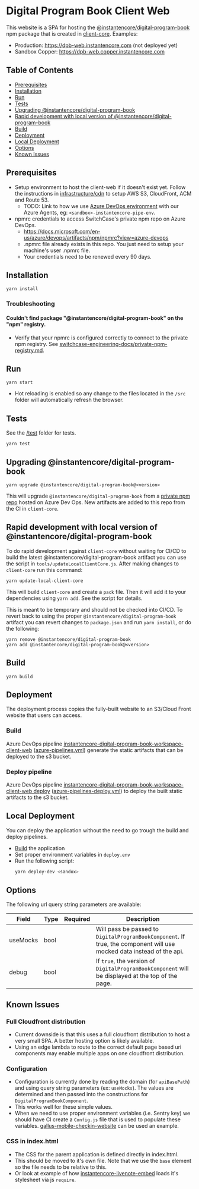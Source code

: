 # Digital Program Book Client Web <!-- omit in toc -->

This website is a SPA for hosting the [@instantencore/digital-program-book](https://dev.azure.com/switchcasegroup/SCG/_packaging?_a=package&feed=SwitchCase&protocolType=Npm&package=%40instantencore%2Fdigital-program-book) npm package that is created in [client-core](../client-core). Examples:

- Production: https://dpb-web.instantencore.com (not deployed yet)
- Sandbox Copper: https://dpb-web.copper.instantencore.com

## Table of Contents <!-- omit in toc -->

- [Prerequisites](#prerequisites)
- [Installation](#installation)
- [Run](#run)
- [Tests](#tests)
- [Upgrading @instantencore/digital-program-book](#upgrading-instantencoredigital-program-book)
- [Rapid development with local version of @instantencore/digital-program-book](#rapid-development-with-local-version-of-instantencoredigital-program-book)
- [Build](#build)
- [Deployment](#deployment)
- [Local Deployment](#local-deployment)
- [Options](#options)
- [Known Issues](#known-issues)

## Prerequisites

- Setup environment to host the client-web if it doesn't exist yet. Follow the instructions in [infrastructure/cdn](../infrastructure/cdn) to setup AWS S3, CloudFront, ACM and Route 53.
  - TODO: Link to how we use [Azure DevOps environment](https://dev.azure.com/switchcasegroup/SCG/_environments) with our Azure Agents, eg: `<sandbox>-instantencore-pipe-env`.
- npmrc credentials to access SwitchCase's private npm repo on Azure DevOps.
  - https://docs.microsoft.com/en-us/azure/devops/artifacts/npm/npmrc?view=azure-devops
  - .npmrc file already exists in this repo. You just need to setup your machine's user .npmrc file.
  - Your credentials need to be renewed every 90 days.

## Installation

```
yarn install
```

### Troubleshooting

#### Couldn't find package "@instantencore/digital-program-book" on the "npm" registry.

- Verify that your npmrc is configured correctly to connect to the private npm registry. See [switchcase-engineering-docs/private-npm-registry.md](https://github.com/SwitchCaseGroup/switchcase-engineering-docs/blob/master/docs/artifacts/private-npm-registry.md).

## Run

```
yarn start
```

- Hot reloading is enabled so any change to the files located in the `/src` folder will automatically refresh the browser.

## Tests

See the [/test](test) folder for tests.

```
yarn test
```

## Upgrading @instantencore/digital-program-book

```
yarn upgrade @instantencore/digital-program-book@<version>
```

This will upgrade `@instantencore/digital-program-book` from a [private npm repo](https://dev.azure.com/switchcasegroup/SCG/_packaging?_a=package&feed=SwitchCase&package=%40instantencore%2Fdigital-program-book&protocolType=Npm) hosted on Azure Dev Ops. New artifacts are added to this repo from the CI in `client-core`.

## Rapid development with local version of @instantencore/digital-program-book

To do rapid development against `client-core` without waiting for CI/CD to build the latest @instantencore/digital-program-book artifact you can use the script in `tools/updateLocalClientCore.js`. After making changes to `client-core` run this command:

```
yarn update-local-client-core
```

This will build `client-core` and create a `pack` file. Then it will add it to your dependencies using `yarn add`. See the script for details.

This is meant to be temporary and should not be checked into CI/CD. To revert back to using the proper `@instantencore/digital-program-book` artifact you can revert changes to `package.json` and run `yarn install`, or do the following:

```
yarn remove @instantencore/digital-program-book
yarn add @instantencore/digital-program-book@<version>
```

## Build

```
yarn build
```

## Deployment

The deployment process copies the fully-built website to an S3/Cloud Front website that users can access.

### Build

Azure DevOps pipeline [instantencore-digital-program-book-workspace-client-web](https://dev.azure.com/switchcasegroup/SCG/_build?definitionId=205) ([azure-pipelines.yml](azure-pipelines.yml)) generate the static artifacts that can be deployed to the s3 bucket.

### Deploy pipeline

Azure DevOps pipeline [instantencore-digital-program-book-workspace-client-web deploy](https://dev.azure.com/switchcasegroup/SCG/_build?definitionId=206) ([azure-pipelines-deploy.yml](azure-pipelines-deploy.yml)) to deploy the built static artifacts to the s3 bucket.

## Local Deployment

You can deploy the application without the need to go trough the build and deploy pipelines.

- [Build](#build) the application
- Set proper environment variables in `deploy.env`
- Run the following script:
  ```bash
  yarn deploy-dev <sandox>
  ```

## Options

The following url query string parameters are available:

| Field    | Type | Required | Description                                                                                                           |
| -------- | ---- | -------- | --------------------------------------------------------------------------------------------------------------------- |
| useMocks | bool |          | Will pass be passed to `DigitalProgramBookComponent`. If true, the component will use mocked data instead of the api. |
| debug    | bool |          | If `true`, the version of `DigitalProgramBookComponent` will be displayed at the top of the page.                     |

## Known Issues

### Full Cloudfront distribution

- Current downside is that this uses a full cloudfront distribution to host a very small SPA. A better hosting option is likely available.
- Using an edge lambda to route to the correct default page based uri components may enable multiple apps on one cloudfront distribution.

### Configuration

- Configuration is currently done by reading the domain (for `apiBasePath`) and using query string parameters (ex: `useMocks`). The values are determined and then passed into the constructions for `DigitalProgramBookComponent`.
- This works well for these simple values.
- When we need to use proper environment variables (i.e. Sentry key) we should have CI create a `Config.js` file that is used to populate these variables. [gallus-mobile-checkin-website](https://github.com/SwitchCaseGroup/gallus-mobile-checkin-website) can be used an example.

### CSS in index.html

- The CSS for the parent application is defined directly in index.html.
- This should be moved to it's own file. Note that we use the `base` element so the file needs to be relative to this.
- Or look at example of how [instantencore-livenote-embed](https://github.com/SwitchCaseGroup/instantencore-livenote-embed) loads it's stylesheet via js `require`.
